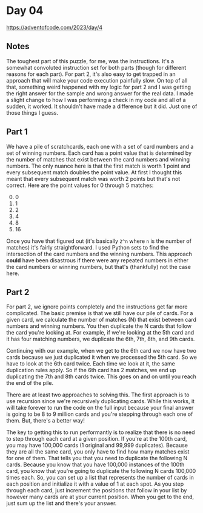 # Day 04

https://adventofcode.com/2023/day/4

## Notes

The toughest part of this puzzle, for me, was the instructions. It's a somewhat convoluted instruction set for both parts (though for different reasons for each part). For part 2, it's also easy to get trapped in an approach that will make your code execution painfully slow. On top of all that, something weird happened with my logic for part 2 and I was getting the right answer for the sample and wrong answer for the real data. I made a slight change to how I was performing a check in my code and all of a sudden, it worked. It shouldn't have made a difference but it did. Just one of those things I guess.

## Part 1

We have a pile of scratchcards, each one with a set of card numbers and a set of winning numbers. Each card has a point value that is determined by the number of matches that exist between the card numbers and winning numbers. The only nuance here is that the first match is worth 1 point and every subsequent match doubles the point value. At first I thought this meant that every subsequent match was worth 2 points but that's not correct. Here are the point values for 0 through 5 matches:

0. 0
1. 1
2. 2
3. 4
4. 8
5. 16

Once you have that figured out (it's basically `2^n` where `n` is the number of matches) it's fairly straightforward. I used Python sets to find the intersection of the card numbers and the winning numbers. This approach **could** have been disastrous if there were any repeated numbers in either the card numbers or winning numbers, but that's (thankfully) not the case here.

## Part 2

For part 2, we ignore points completely and the instructions get far more complicated. The basic premise is that we still have our pile of cards. For a given card, we calculate the number of matches (N) that exist between card numbers and winning numbers. You then duplicate the N cards that follow the card you're looking at. For example, if we're looking at the 5th card and it has four matching numbers, we duplicate the 6th, 7th, 8th, and 9th cards.

Continuing with our example, when we get to the 6th card we now have two cards because we just duplicated it when we processed the 5th card. So we have to look at the 6th card twice. Each time we look at it, the same duplication rules apply. So if the 6th card has 2 matches, we end up duplicating the 7th and 8th cards twice. This goes on and on until you reach the end of the pile.

There are at least two approaches to solving this. The first approach is to use recursion since we're recursively duplicating cards. While this works, it will take forever to run the code on the full input because your final answer is going to be 8 to 9 million cards and you're stepping through each one of them. But, there's a better way!

The key to getting this to run performantly is to realize that there is no need to step through each card at a given position. If you're at the 100th card, you may have 100,000 cards (1 original and 99,999 duplicates). Because they are all the same card, you only have to find how many matches exist for one of them. That tells you that you need to duplicate the following N cards. Because you know that you have 100,000 instances of the 100th card, you know that you're going to duplicate the following N cards 100,000 times each. So, you can set up a list that represents the number of cards in each position and initialize it with a value of 1 at each spot. As you step through each card, just increment the positions that follow in your list by however many cards are at your current position. When you get to the end, just sum up the list and there's your answer.
